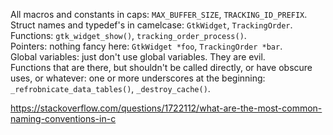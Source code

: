 All macros and constants in caps: `MAX_BUFFER_SIZE`, `TRACKING_ID_PREFIX`.  
Struct names and typedef's in camelcase: `GtkWidget`, `TrackingOrder`.  
Functions: `gtk_widget_show()`, `tracking_order_process()`.  
Pointers: nothing fancy here: `GtkWidget *foo`, `TrackingOrder *bar`.  
Global variables: just don't use global variables. They are evil.  
Functions that are there, but shouldn't be called directly, or have obscure uses, or whatever: one or more underscores at the beginning: `_refrobnicate_data_tables()`, `_destroy_cache()`.

https://stackoverflow.com/questions/1722112/what-are-the-most-common-naming-conventions-in-c
